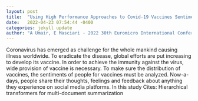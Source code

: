 ```yaml
---
layout: post
title:  "Using High Performance Approaches to Covid-19 Vaccines Sentiment Analysis"
date:   2022-04-23 07:54:44 -0400
categories: jekyll update
author: "A Umair, E Masciari - 2022 30th Euromicro International Conference on , 2022"
---
```

Coronavirus has emerged as challenge for the whole mankind causing illness worldwide. To eradicate the disease, global efforts are put increasing to develop its vaccine. In order to achieve the immunity against the virus, wide provision of vaccine is necessary. To make sure the distribution of vaccines, the sentiments of people for vaccines must be analyzed. Now-a-days, people share their thoughts, feelings and feedback about anything they experience on social media platforms. In this study Cites: Hierarchical transformers for multi-document summarization